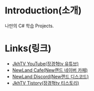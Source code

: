 # **Introduction(소개)**

나만의 C# 학습 Projects.

# **Links(링크)**

* [JkhTV YouTube(장경혁tv 유튜브)](https://www.youtube.com/@NewLand2019-JkhTV)
* [NewLand Cafe(New랜드 네이버 카페)](https://cafe.naver.com/2019newland)
* [NewLand Discord(New랜드 디스코드)](https://discord.gg/2J646MaZGA)
* [JkhTV Tistory(장경혁tv 티스토리)](https://jkhtv.tistory.com)
